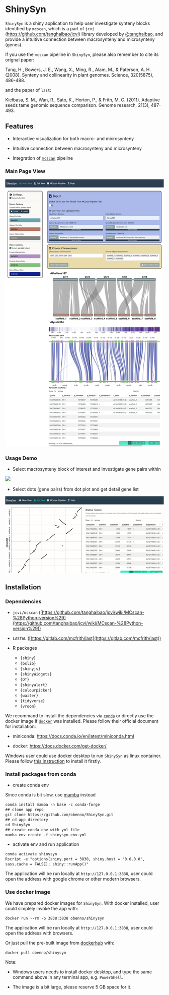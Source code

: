# ShinySyn

`ShinySyn` is a shiny application to help user investigate synteny blocks identified by `mcscan`,
which is a part of `jcvi` (https://github.com/tanghaibao/jcvi) library 
developed by [@tanghaibao](https://github.com/tanghaibao),
and provide a intuitive connection between macrosynteny and microsynteny (genes).

If you use the `mcscan` pipeline in `ShinySyn`, please also remember to cite its orignal paper:

Tang, H., Bowers, J. E., Wang, X., Ming, R., Alam, M., & Paterson, A. H. (2008). Synteny and collinearity in plant genomes. Science, 320(5875), 486-488.

and the paper of `last`:

Kiełbasa, S. M., Wan, R., Sato, K., Horton, P., & Frith, M. C. (2011). Adaptive seeds tame genomic sequence comparison. Genome research, 21(3), 487-493.


## Features

- Interactive visualization for both macro- and microsynteny

- Intuitive connection between macrosynteny and microsynteny

- Integration of [`mcscan`](https://github.com/tanghaibao/jcvi/wiki/MCscan-%28Python-version%29) pipeline

### Main Page View

![](/www/images/ShinySyn_main_view.png)

### Usage Demo

- Select macrosynteny block of interest and investigate gene pairs within

![](/www/images/main_view.gif)

- Select dots (gene pairs) from dot plot and get detail gene list

![](/www/images/dot_plot.gif)

## Installation

### Dependencies

- `jcvi/mcscan` ([https://github.com/tanghaibao/jcvi/wiki/MCscan-%28Python-version%29](https://github.com/tanghaibao/jcvi/wiki/MCscan-%28Python-version%29))

- `LASTAL` ([https://gitlab.com/mcfrith/last](https://gitlab.com/mcfrith/last))

- R packages
  - `{shiny}`
  - `{bslib}`
  - `{shinyjs}`
  - `{shinyWidgets}`
  - `{DT}`
  - `{shinyalert}`
  - `{colourpicker}`
  - `{waiter}`
  - `{tidyverse}`
  - `{vroom}`

We recommand to install the dependencies via [`conda`](https://docs.conda.io/en/latest/) 
or directly use the docker image if [`docker`](https://docs.docker.com/) was installed. 
Please follow their official document for installation:

- miniconda: https://docs.conda.io/en/latest/miniconda.html

- docker: https://docs.docker.com/get-docker/

Windows user could use docker desktop to run `ShinySyn` as linux container. Please
follow [this instruction](https://hub.docker.com/editions/community/docker-ce-desktop-windows) to
install it firstly.

### Install packages from conda

- create conda env

Since conda is bit slow, use [mamba](https://mamba.readthedocs.io/en/latest/index.html) instead

```
conda install mamba -n base -c conda-forge
## clone app repo
git clone https://github.com/obenno/ShinySyn.git
## cd app directory
cd ShinySyn
## create conda env with yml file
mamba env create -f shinysyn_env.yml
```

- activate env and run application

```
conda activate shinysyn
Rscript -e "options(shiny.port = 3838, shiny.host = '0.0.0.0', sass.cache = FALSE); shiny::runApp()"
```

The application will be run locally at `http://127.0.0.1:3838`,
user could open the address with google chrome or other modern browsers.

### Use docker image

We have prepared docker images for `ShinySyn`. With docker installed, user could simplely invoke
the app with:

```
docker run --rm -p 3838:3838 obenno/shinysyn
```

The application will be run locally at `http://127.0.0.1:3838`, user could open
the address with browsers.

Or just pull the pre-built image from [dockerhub](https://hub.docker.com/) with:

```
docker pull obenno/shinysyn
```

Note: 

- Windows users needs to install docker desktop, and type the same command
above in any terminal app, e.g. `PowerShell`.

- The image is a bit large, please reserve 5 GB space for it.
